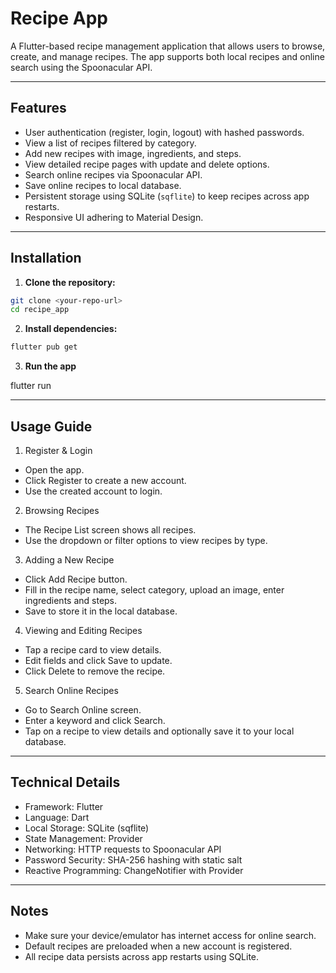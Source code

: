 # Recipe App

A Flutter-based recipe management application that allows users to browse, create, and manage recipes. The app supports both local recipes and online search using the Spoonacular API.

---

## **Features**

- User authentication (register, login, logout) with hashed passwords.
- View a list of recipes filtered by category.
- Add new recipes with image, ingredients, and steps.
- View detailed recipe pages with update and delete options.
- Search online recipes via Spoonacular API.
- Save online recipes to local database.
- Persistent storage using SQLite (`sqflite`) to keep recipes across app restarts.
- Responsive UI adhering to Material Design.

---

## **Installation**

1. **Clone the repository:**

```bash
git clone <your-repo-url>
cd recipe_app
```

2. **Install dependencies:**

```bash
flutter pub get
```

3. **Run the app**

flutter run


---

## **Usage Guide**

1. Register & Login
- Open the app.
- Click Register to create a new account.
- Use the created account to login.

2. Browsing Recipes
- The Recipe List screen shows all recipes.
- Use the dropdown or filter options to view recipes by type.

3. Adding a New Recipe
- Click Add Recipe button.
- Fill in the recipe name, select category, upload an image, enter ingredients and steps.
- Save to store it in the local database.

4. Viewing and Editing Recipes
- Tap a recipe card to view details.
- Edit fields and click Save to update.
- Click Delete to remove the recipe.

5. Search Online Recipes
- Go to Search Online screen.
- Enter a keyword and click Search.
- Tap on a recipe to view details and optionally save it to your local database.

---

## Technical Details

- Framework: Flutter
- Language: Dart
- Local Storage: SQLite (sqflite)
- State Management: Provider
- Networking: HTTP requests to Spoonacular API
- Password Security: SHA-256 hashing with static salt
- Reactive Programming: ChangeNotifier with Provider


---

## Notes

- Make sure your device/emulator has internet access for online search.
- Default recipes are preloaded when a new account is registered.
- All recipe data persists across app restarts using SQLite.

